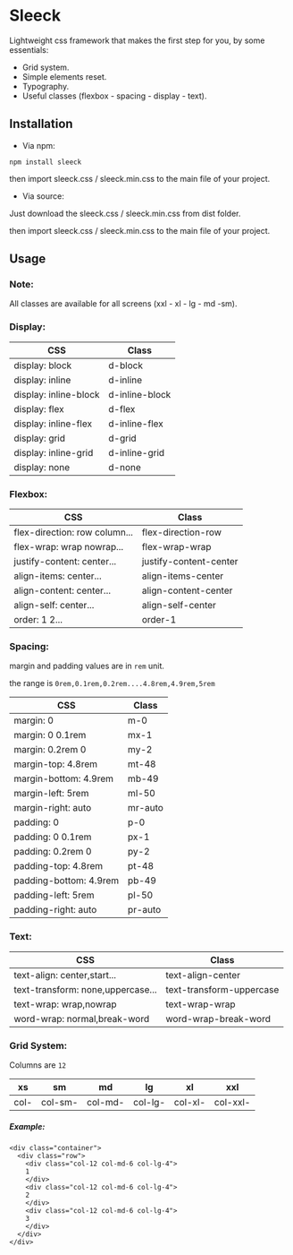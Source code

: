 # Sleeck

Lightweight css framework that makes the first step for you, by some essentials:

- Grid system.
- Simple elements reset.
- Typography.
- Useful classes (flexbox - spacing - display - text).

## Installation

- Via npm:

```
npm install sleeck
```

then import sleeck.css / sleeck.min.css to the main file of your project.

- Via source:

Just download the sleeck.css / sleeck.min.css from dist folder.

then import sleeck.css / sleeck.min.css to the main file of your project.

## Usage

### Note:

All classes are available for all screens (xxl - xl - lg - md -sm).

### Display:

| CSS                   | Class          |
| --------------------- | -------------- |
| display: block        | d-block        |
| display: inline       | d-inline       |
| display: inline-block | d-inline-block |
| display: flex         | d-flex         |
| display: inline-flex  | d-inline-flex  |
| display: grid         | d-grid         |
| display: inline-grid  | d-inline-grid  |
| display: none         | d-none         |

### Flexbox:

| CSS                           | Class                  |
| ----------------------------- | ---------------------- |
| flex-direction: row column... | flex-direction-row     |
| flex-wrap: wrap nowrap...     | flex-wrap-wrap         |
| justify-content: center...    | justify-content-center |
| align-items: center...        | align-items-center     |
| align-content: center...      | align-content-center   |
| align-self: center...         | align-self-center      |
| order: 1 2...                 | order-1                |

### Spacing:

margin and padding values are in `rem` unit.

the range is `0rem,0.1rem,0.2rem....4.8rem,4.9rem,5rem`

| CSS                    | Class   |
| ---------------------- | ------- |
| margin: 0              | m-0     |
| margin: 0 0.1rem       | mx-1    |
| margin: 0.2rem 0       | my-2    |
| margin-top: 4.8rem     | mt-48   |
| margin-bottom: 4.9rem  | mb-49   |
| margin-left: 5rem      | ml-50   |
| margin-right: auto     | mr-auto |
| padding: 0             | p-0     |
| padding: 0 0.1rem      | px-1    |
| padding: 0.2rem 0      | py-2    |
| padding-top: 4.8rem    | pt-48   |
| padding-bottom: 4.9rem | pb-49   |
| padding-left: 5rem     | pl-50   |
| padding-right: auto    | pr-auto |

### Text:

| CSS                               | Class                    |
| --------------------------------- | ------------------------ |
| text-align: center,start...       | text-align-center        |
| text-transform: none,uppercase... | text-transform-uppercase |
| text-wrap: wrap,nowrap            | text-wrap-wrap           |
| word-wrap: normal,break-word      | word-wrap-break-word     |

### Grid System:

Columns are `12`

| xs   | sm      | md      | lg      | xl      | xxl      |
| ---- | ------- | ------- | ------- | ------- | -------- |
| col- | col-sm- | col-md- | col-lg- | col-xl- | col-xxl- |

##### Example:

```
<div class="container">
  <div class="row">
    <div class="col-12 col-md-6 col-lg-4">
    1
    </div>
    <div class="col-12 col-md-6 col-lg-4">
    2
    </div>
    <div class="col-12 col-md-6 col-lg-4">
    3
    </div>
  </div>
</div>
```
